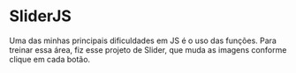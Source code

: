 # SliderJS
Uma das minhas principais dificuldades em JS é o uso das funções. Para treinar essa área, fiz esse projeto de Slider, que muda as imagens conforme clique em cada botão.
